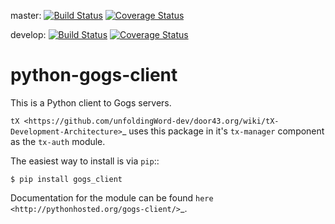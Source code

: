 master:
[![Build Status](https://travis-ci.org/unfoldingWord-dev/python-gogs-client.svg?branch=master)](https://travis-ci.org/unfoldingWord-dev/python-gogs-client)
[![Coverage Status](https://coveralls.io/repos/github/unfoldingWord-dev/python-gogs-client/badge.svg?branch=master)](https://coveralls.io/github/unfoldingWord-dev/python-gogs-client?branch=master)

develop:
[![Build Status](https://travis-ci.org/unfoldingWord-dev/python-gogs-client.svg?branch=develop)](https://travis-ci.org/unfoldingWord-dev/python-gogs-client)
[![Coverage Status](https://coveralls.io/repos/github/unfoldingWord-dev/python-gogs-client/badge.svg?branch=develop)](https://coveralls.io/github/unfoldingWord-dev/python-gogs-client?branch=develop)

python-gogs-client
==================

This is a Python client to Gogs servers.

`tX <https://github.com/unfoldingWord-dev/door43.org/wiki/tX-Development-Architecture>`_
uses this package in it's ``tx-manager`` component as the ``tx-auth`` module.

The easiest way to install is via ``pip``::

    $ pip install gogs_client

Documentation for the module can be found `here <http://pythonhosted.org/gogs-client/>`_.
